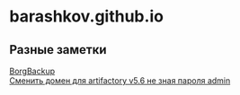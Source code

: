 # barashkov.github.io

## Разные заметки

[BorgBackup](borgbackup.md) \
[Сменить домен для artifactory v5.6 не зная пароля admin](artifactory.password.change.md)
